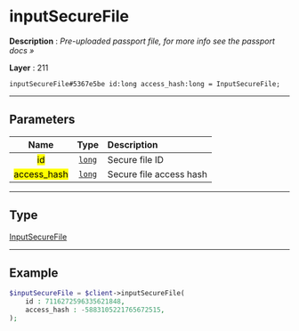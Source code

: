 # inputSecureFile

**Description** : *Pre-uploaded passport file, for more info see the passport docs »*

**Layer** : 211

```tl
inputSecureFile#5367e5be id:long access_hash:long = InputSecureFile;
```

---

## Parameters

| Name | Type | Description |
| :---: | :---: | :--- |
| <mark>id</mark> | [`long`](type/long) | Secure file ID |
| <mark>access_hash</mark> | [`long`](type/long) | Secure file access hash |

---

## Type

[InputSecureFile](type/InputSecureFile)

---

## Example

```php
$inputSecureFile = $client->inputSecureFile(
	id : 7116272596335621848,
	access_hash : -5883105221765672515,
);
```